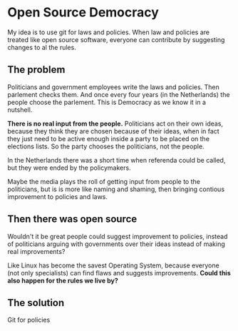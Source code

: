 # Open Source Democracy
My idea is to use git for laws and policies. When law and policies are treated like open source software, everyone can contribute by suggesting changes to al the rules.

## The problem
Politicians and government employees write the laws and policies. Then parlement checks them. And once every four years (in the Netherlands) the people choose the parlement. This is Democracy as we know it in a nutshell. 

**There is no real input from the people.**
Politicians act on their own ideas, because they think they are chosen because of their ideas, when in fact they just need to be active enough inside a party to be placed on the elections lists. So the party chooses the politicians, not the people.

In the Netherlands there was a short time when referenda could be called, but they were ended by the policymakers. 

Maybe the media plays the roll of getting input from people to the politicians, but is is more like naming and shaming, then bringing contious improvement to policies and laws. 

## Then there was open source
Wouldn't it be great people could suggest improvement to policies, instead of politicians arguing with governments over their ideas instead of making real improvements?

Like Linux has become the savest Operating System, because everyone (not only specialists) can find flaws and suggests improvements. 
**Could this also happen for the rules we live by?**

## The solution
Git for policies
